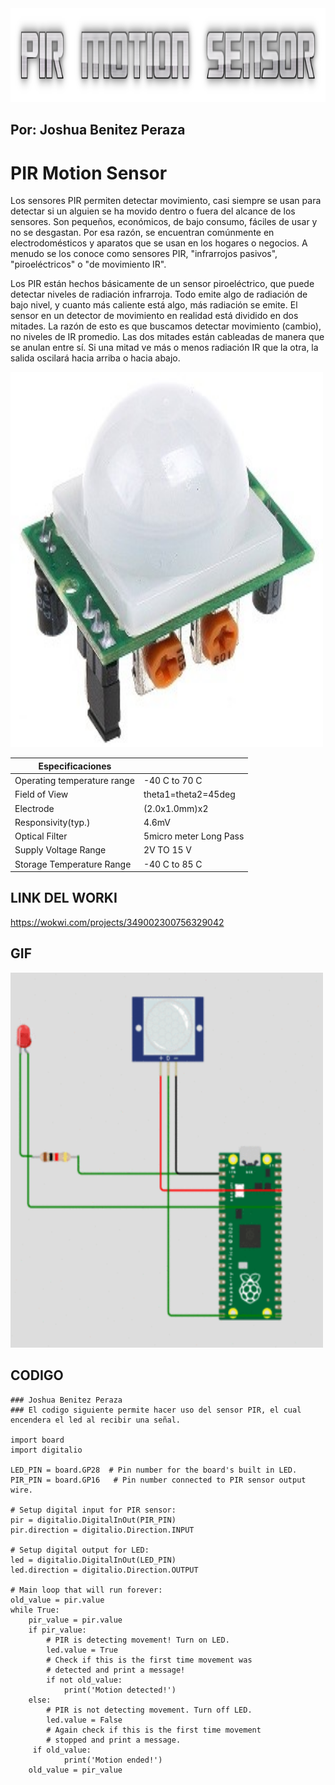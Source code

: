 <img src="text.png" alt="COOLTEXT" width="850" height="150"> 
<h2>Por: Joshua Benitez Peraza</h2>
<h1>PIR Motion Sensor</h1>
<p1>
Los sensores PIR permiten detectar movimiento, casi siempre se usan para detectar si un alguien se ha movido dentro o fuera del alcance de los sensores. Son pequeños, económicos, de bajo consumo, fáciles de usar y no se desgastan. Por esa razón, se encuentran comúnmente en electrodomésticos y aparatos que se usan en los hogares o negocios. A menudo se los conoce como sensores PIR, "infrarrojos pasivos", "piroeléctricos" o "de movimiento IR".

Los PIR están hechos básicamente de un  sensor piroeléctrico, que puede detectar niveles de radiación infrarroja. Todo emite algo de radiación de bajo nivel, y cuanto más caliente está algo, más radiación se emite. El sensor en un detector de movimiento en realidad está dividido en dos mitades. La razón de esto es que buscamos detectar movimiento (cambio), no niveles de IR promedio. Las dos mitades están cableadas de manera que se anulan entre sí. Si una mitad ve más o menos radiación IR que la otra, la salida oscilará hacia arriba o hacia abajo.
</p1>  

<img src="Motion.jpg" alt="Motion" width="500" height="600">

|  Especificaciones |   |
|---|---|
| Operating temperature range  | -40 C to 70 C  |
|  Field of View |  theta1=theta2=45deg |
| Electrode  | (2.0x1.0mm)x2  |
| Responsivity(typ.)  | 4.6mV  |
| Optical Filter  |  5micro meter Long Pass  |
|  Supply Voltage Range  | 2V TO 15 V  |
| Storage Temperature Range  | -40 C to 85 C  |

## LINK DEL WORKI
https://wokwi.com/projects/349002300756329042

<h2>GIF</h2>
<img src="gift.gif" alt="GIFT" width="500" height="600">


<h2>CODIGO</h2>

    ### Joshua Benitez Peraza
    ### El codigo siguiente permite hacer uso del sensor PIR, el cual encendera el led al recibir una señal.
    
    import board
    import digitalio

    LED_PIN = board.GP28  # Pin number for the board's built in LED.
    PIR_PIN = board.GP16   # Pin number connected to PIR sensor output wire.

    # Setup digital input for PIR sensor:
    pir = digitalio.DigitalInOut(PIR_PIN)
    pir.direction = digitalio.Direction.INPUT

    # Setup digital output for LED:
    led = digitalio.DigitalInOut(LED_PIN)
    led.direction = digitalio.Direction.OUTPUT

    # Main loop that will run forever:
    old_value = pir.value
    while True:
        pir_value = pir.value
        if pir_value:
            # PIR is detecting movement! Turn on LED.
            led.value = True
            # Check if this is the first time movement was
            # detected and print a message!
            if not old_value:
                print('Motion detected!')
        else:
            # PIR is not detecting movement. Turn off LED.
            led.value = False
            # Again check if this is the first time movement
            # stopped and print a message.
         if old_value:
                print('Motion ended!')
        old_value = pir_value
